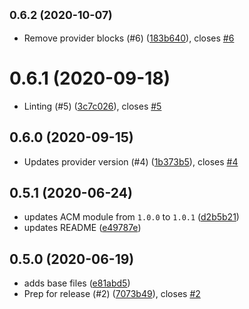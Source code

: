 ## <small>0.6.2 (2020-10-07)</small>

* Remove provider blocks (#6) ([183b640](https://github.com/operatehappy/terraform-aws-cloudfront-website/commit/183b640)), closes [#6](https://github.com/operatehappy/terraform-aws-cloudfront-website/issues/6)

# 0.6.1 (2020-09-18)

* Linting (#5) ([3c7c026](https://github.com/operatehappy/terraform-aws-cloudfront-website/commit/3c7c026)), closes [#5](https://github.com/operatehappy/terraform-aws-cloudfront-website/issues/5)

## 0.6.0 (2020-09-15)

* Updates provider version (#4) ([1b373b5](https://github.com/operatehappy/terraform-aws-cloudfront-website/commit/1b373b5)), closes [#4](https://github.com/operatehappy/terraform-aws-cloudfront-website/issues/4)

## 0.5.1 (2020-06-24)

* updates ACM module from `1.0.0` to `1.0.1` ([d2b5b21](https://github.com/operatehappy/terraform-aws-cloudfront-website/commit/d2b5b21))
* updates README ([e49787e](https://github.com/operatehappy/terraform-aws-cloudfront-website/commit/e49787e))

## 0.5.0 (2020-06-19)

* adds base files ([e81abd5](https://github.com/operatehappy/terraform-aws-cloudfront-website/commit/e81abd5))
* Prep for release (#2) ([7073b49](https://github.com/operatehappy/terraform-aws-cloudfront-website/commit/7073b49)), closes [#2](https://github.com/operatehappy/terraform-aws-cloudfront-website/issues/2)
